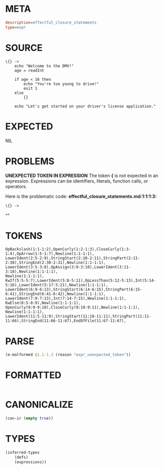 # META
~~~ini
description=effectful_closure_statements
type=expr
~~~
# SOURCE
~~~roc
\{} ->
    echo "Welcome to the DMV!"
    age = readInt

    if age < 16 then
        echo "You're too young to drive!"
        exit 1
    else
        {}

    echo "Let's get started on your driver's license application."
~~~
# EXPECTED
NIL
# PROBLEMS
**UNEXPECTED TOKEN IN EXPRESSION**
The token **\{** is not expected in an expression.
Expressions can be identifiers, literals, function calls, or operators.

Here is the problematic code:
**effectful_closure_statements.md:1:1:1:3:**
```roc
\{} ->
```
^^


# TOKENS
~~~zig
OpBackslash(1:1-1:2),OpenCurly(1:2-1:3),CloseCurly(1:3-1:4),OpArrow(1:5-1:7),Newline(1:1-1:1),
LowerIdent(2:5-2:9),StringStart(2:10-2:11),StringPart(2:11-2:30),StringEnd(2:30-2:31),Newline(1:1-1:1),
LowerIdent(3:5-3:8),OpAssign(3:9-3:10),LowerIdent(3:11-3:18),Newline(1:1-1:1),
Newline(1:1-1:1),
KwIf(5:5-5:7),LowerIdent(5:8-5:11),OpLessThan(5:12-5:13),Int(5:14-5:16),LowerIdent(5:17-5:21),Newline(1:1-1:1),
LowerIdent(6:9-6:13),StringStart(6:14-6:15),StringPart(6:15-6:41),StringEnd(6:41-6:42),Newline(1:1-1:1),
LowerIdent(7:9-7:13),Int(7:14-7:15),Newline(1:1-1:1),
KwElse(8:5-8:9),Newline(1:1-1:1),
OpenCurly(9:9-9:10),CloseCurly(9:10-9:11),Newline(1:1-1:1),
Newline(1:1-1:1),
LowerIdent(11:5-11:9),StringStart(11:10-11:11),StringPart(11:11-11:66),StringEnd(11:66-11:67),EndOfFile(11:67-11:67),
~~~
# PARSE
~~~clojure
(e-malformed @1.1-1.3 (reason "expr_unexpected_token"))
~~~
# FORMATTED
~~~roc

~~~
# CANONICALIZE
~~~clojure
(can-ir (empty true))
~~~
# TYPES
~~~clojure
(inferred-types
	(defs)
	(expressions))
~~~
